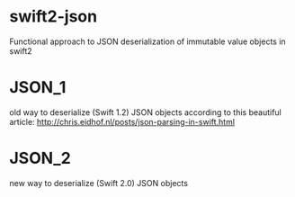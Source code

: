 # swift2-json
Functional approach to JSON deserialization of immutable value objects in swift2

# JSON_1 
old way to deserialize (Swift 1.2) JSON objects according to this beautiful article: http://chris.eidhof.nl/posts/json-parsing-in-swift.html
# JSON_2 
new way to deserialize (Swift 2.0) JSON objects
